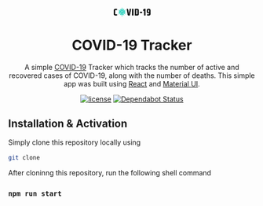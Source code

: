<p align="center">
  <a href="https://github.com/talsh123/Covid_19_Tracker" rel="noopener" target="_blank"><img width="75" src="./src/images/covid.ico" alt="Covid-19 logo"></a></p>
</p>

<h1 align="center">COVID-19 Tracker</h1>

<div align="center">

A simple [COVID-19](https://en.wikipedia.org/wiki/Coronavirus_disease_2019) Tracker which tracks the number of active and recovered cases of COVID-19, along with the number of deaths. This simple app was built using [React](https://reactjs.org/) and [Material UI](https://material-ui.com/).

[![license](https://img.shields.io/badge/license-MIT-blue.svg)](https://github.com/talsh123/Covid_19_Tracker/blob/master/LICENSE)
[![Dependabot Status](https://api.dependabot.com/badges/status?host=github&repo=mui-org/material-ui)](https://dependabot.com)

</div>

## Installation & Activation

Simply clone this repository locally using 

```sh
git clone
```
After cloninng this repository, run the following shell command

### `npm run start`